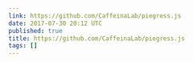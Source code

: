 ```yaml
---
link: https://github.com/CaffeinaLab/piegress.js
date: 2017-07-30 20:12 UTC
published: true
title: https://github.com/CaffeinaLab/piegress.js
tags: []
---
```



